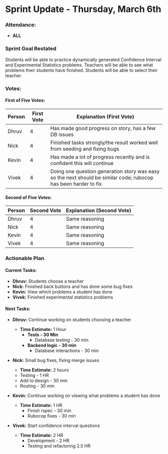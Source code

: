 # Sprint Update - Thursday, March 6th

### Attendance:
- **ALL**

### Sprint Goal Restated
Students will be able to practice dynamically generated Confidence Interval and Experimental Statistics problems. Teachers will be able to see what problems their students have finished. Students will be able to select their teacher.

### Votes:

#### First of Five Votes:
| Person   | First Vote | Explanation (First Vote)                                               |
|----------|------------|-------------------------------------------------------------------------|
| Dhruv    |    4       |  Has made good progress on story, has a few DB issues                  |
| Nick     |    4       |  Finished tasks strongly/the result worked well from seeding and fixing bugs                  |
| Kevin    |    4       |  Has made a lot of progress recently and is confident this will continue                  |
| Vivek    |    4       |  Doing one question generation story was easy so the next should be similar code; rubocop has been harder to fix                  |

#### Second of Five Votes:
| Person   | Second Vote | Explanation (Second Vote)                                             |
|----------|-------------|-------------------------------------------------------------------------|
| Dhruv    |    4           |  Same reasoning               |
| Nick     |    4         |    Same reasoning             |
| Kevin    |    4          |   Same reasoning                 | 
| Vivek    |    4         |    Same reasoning          |

### Actionable Plan


#### Current Tasks:
- **Dhruv:** Students choose a teacher
- **Nick:** Finished back buttons and has done some bug fixes
- **Kevin:** View which problems a student has done
- **Vivek:** Finished experimental statistics problems

#### Next Tasks:

- **Dhruv:** Continue working on students choosing a teacher
  - **Time Estimate:** 1 Hour
    - **Tests - 30 Min**   
      - Database testing - 30 min  
    - **Backend logic - 30 min**  
      - Database interactions - 30 min

- **Nick:** Small bug fixes, fixing merge issues
  - **Time Estimate:** 2 hours  
  - Testing - 1 HR
  - Add to design - 30 min
  - Routing - 30 min

- **Kevin:** Continue working on viewing what problems a student has done
  - **Time Estimate:** 1 HR
    - Finish rspec - 30 min
    - Rubocop fixes - 30 min

- **Vivek:** Start confidence interval questions  
  - **Time Estimate:** 2 HR
    - Development - 2 HR
    - Testing and refactoring 2.5 HR
